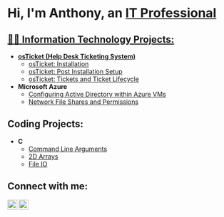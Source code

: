 <h1>Hi, I'm Anthony, an <a href="https://www.linkedin.com/in/anthony-figueroa-485427195">IT Professional</h1>

<h2>👨‍💻 Information Technology Projects:</h2>

- <b>osTicket (Help Desk Ticketing System)</b>
  - [osTicket: Installation](https://github.com/anthonyfigueroa-1/osTicket)
  - [osTicket: Post Installation Setup](https://github.com/anthonyfigueroa-1/osTicket_Post_Install)
  - [osTicket: Tickets and Ticket Lifecycle](https://github.com/anthonyfigueroa-1/osTicket_Ticketing)
- <b>Microsoft Azure</b>
  - [Configuring Active Directory within Azure VMs](https://github.com/anthonyfigueroa-1/ActiveDirectory)
  - [Network File Shares and Permissions](https://github.com/anthonyfigueroa-1/Network_File_Shares_and_Permissions)
  
<h2>Coding Projects:</h2>
  
- <b>C</b>
  - [Command Line Arguments](https://github.com/UNR-Teaching/cs135-lab13-anthonyfigueroa-1)
  - [2D Arrays](https://github.com/UNR-Teaching/cs135-lab12-anthonyfigueroa-1)
  - [File IO](https://github.com/UNR-Teaching/cs135-lab8-anthonyfigueroa-1)

<h2>Connect with me:</h2>

[<img align="left" alt="Josh | LinkedIn" width="22px" src="https://cdn.jsdelivr.net/npm/simple-icons@v3/icons/linkedin.svg" />][linkedin]
[<img align="left" alt="Josh | Instagram" width="22px" src="https://cdn.jsdelivr.net/npm/simple-icons@v3/icons/instagram.svg" />][instagram]

[instagram]: https://www.instagram.com/anthony.fig_/
[linkedin]: https://www.linkedin.com/in/anthony-figueroa-485427195
